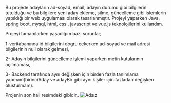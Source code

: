 Bu projede adayların ad-soyad, email, adayın durumu gibi bilgilerin tutulduğu ve bu bilgilere yeni aday ekleme, silme, güncelleme gibi işlemlerin yapıldığı bir web uygulaması olarak tasarlanmıştır. Projeyi yaparken Java, spring boot, mysql, html, css , javascript ve vue.js teknolojilerini kullandım. 

Projeyi tamamlarken yaşadığım bazı sorunlar;

1-veritabanında id bilgilerini dogru cekerken ad-soyad ve mail adresi bilgilerinin null olarak gelmesi,

2- Adayın bilgilerini güncelleme işlemi yaparken metin kutularının açılmaması,

3- Backend tarafında aynı değişken için birden fazla tanımlama yapmam(birinciAday ve adayBir gibi aynı kişiler için fazladan değişken olusturmam).

Projenin son hali resimdeki gibidir..
![Adsız](https://github.com/ardaatik23/crud-fullstack/assets/110181989/a5ca6abc-60b4-4c19-8e42-661fefd0d07f)


